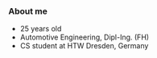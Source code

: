 ### About me

- 25 years old
- Automotive Engineering, Dipl-Ing. (FH)
- CS student at HTW Dresden, Germany 
